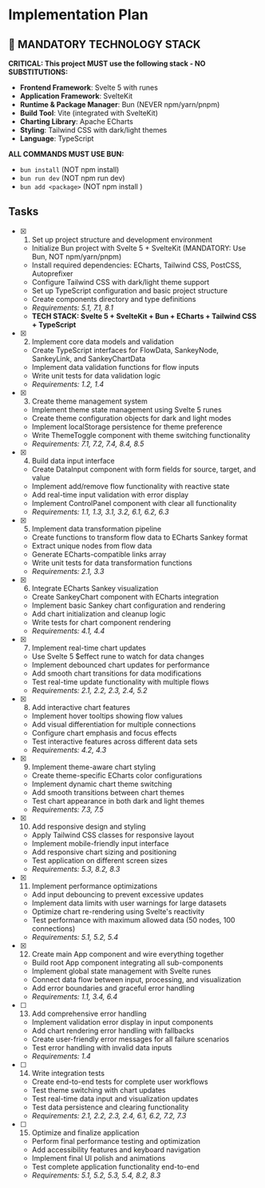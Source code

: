# Implementation Plan

## 🚨 MANDATORY TECHNOLOGY STACK

**CRITICAL: This project MUST use the following stack - NO SUBSTITUTIONS:**

-   **Frontend Framework**: Svelte 5 with runes
-   **Application Framework**: SvelteKit
-   **Runtime & Package Manager**: Bun (NEVER npm/yarn/pnpm)
-   **Build Tool**: Vite (integrated with SvelteKit)
-   **Charting Library**: Apache ECharts
-   **Styling**: Tailwind CSS with dark/light themes
-   **Language**: TypeScript

**ALL COMMANDS MUST USE BUN:**

-   `bun install` (NOT npm install)
-   `bun run dev` (NOT npm run dev)
-   `bun add <package>` (NOT npm install <package>)

## Tasks

-   [x] 1. Set up project structure and development environment

    -   Initialize Bun project with Svelte 5 + SvelteKit (MANDATORY: Use Bun, NOT npm/yarn/pnpm)
    -   Install required dependencies: ECharts, Tailwind CSS, PostCSS, Autoprefixer
    -   Configure Tailwind CSS with dark/light theme support
    -   Set up TypeScript configuration and basic project structure
    -   Create components directory and type definitions
    -   _Requirements: 5.1, 7.1, 8.1_
    -   **TECH STACK: Svelte 5 + SvelteKit + Bun + ECharts + Tailwind CSS + TypeScript**

-   [x] 2. Implement core data models and validation

    -   Create TypeScript interfaces for FlowData, SankeyNode, SankeyLink, and SankeyChartData
    -   Implement data validation functions for flow inputs
    -   Write unit tests for data validation logic
    -   _Requirements: 1.2, 1.4_

-   [x] 3. Create theme management system

    -   Implement theme state management using Svelte 5 runes
    -   Create theme configuration objects for dark and light modes
    -   Implement localStorage persistence for theme preference
    -   Write ThemeToggle component with theme switching functionality
    -   _Requirements: 7.1, 7.2, 7.4, 8.4, 8.5_

-   [x] 4. Build data input interface

    -   Create DataInput component with form fields for source, target, and value
    -   Implement add/remove flow functionality with reactive state
    -   Add real-time input validation with error display
    -   Implement ControlPanel component with clear all functionality
    -   _Requirements: 1.1, 1.3, 3.1, 3.2, 6.1, 6.2, 6.3_

-   [x] 5. Implement data transformation pipeline

    -   Create functions to transform flow data to ECharts Sankey format
    -   Extract unique nodes from flow data
    -   Generate ECharts-compatible links array
    -   Write unit tests for data transformation functions
    -   _Requirements: 2.1, 3.3_

-   [x] 6. Integrate ECharts Sankey visualization

    -   Create SankeyChart component with ECharts integration
    -   Implement basic Sankey chart configuration and rendering
    -   Add chart initialization and cleanup logic
    -   Write tests for chart component rendering
    -   _Requirements: 4.1, 4.4_

-   [x] 7. Implement real-time chart updates

    -   Use Svelte 5 $effect rune to watch for data changes
    -   Implement debounced chart updates for performance
    -   Add smooth chart transitions for data modifications
    -   Test real-time update functionality with multiple flows
    -   _Requirements: 2.1, 2.2, 2.3, 2.4, 5.2_

-   [x] 8. Add interactive chart features

    -   Implement hover tooltips showing flow values
    -   Add visual differentiation for multiple connections
    -   Configure chart emphasis and focus effects
    -   Test interactive features across different data sets
    -   _Requirements: 4.2, 4.3_

-   [x] 9. Implement theme-aware chart styling

    -   Create theme-specific ECharts color configurations
    -   Implement dynamic chart theme switching
    -   Add smooth transitions between chart themes
    -   Test chart appearance in both dark and light themes
    -   _Requirements: 7.3, 7.5_

-   [x] 10. Add responsive design and styling

    -   Apply Tailwind CSS classes for responsive layout
    -   Implement mobile-friendly input interface
    -   Add responsive chart sizing and positioning
    -   Test application on different screen sizes
    -   _Requirements: 5.3, 8.2, 8.3_

-   [x] 11. Implement performance optimizations

    -   Add input debouncing to prevent excessive updates
    -   Implement data limits with user warnings for large datasets
    -   Optimize chart re-rendering using Svelte's reactivity
    -   Test performance with maximum allowed data (50 nodes, 100 connections)
    -   _Requirements: 5.1, 5.2, 5.4_

-   [x] 12. Create main App component and wire everything together

    -   Build root App component integrating all sub-components
    -   Implement global state management with Svelte runes
    -   Connect data flow between input, processing, and visualization
    -   Add error boundaries and graceful error handling
    -   _Requirements: 1.1, 3.4, 6.4_

-   [ ] 13. Add comprehensive error handling

    -   Implement validation error display in input components
    -   Add chart rendering error handling with fallbacks
    -   Create user-friendly error messages for all failure scenarios
    -   Test error handling with invalid data inputs
    -   _Requirements: 1.4_

-   [ ] 14. Write integration tests

    -   Create end-to-end tests for complete user workflows
    -   Test theme switching with chart updates
    -   Test real-time data input and visualization updates
    -   Test data persistence and clearing functionality
    -   _Requirements: 2.1, 2.2, 2.3, 2.4, 6.1, 6.2, 7.2, 7.3_

-   [ ] 15. Optimize and finalize application
    -   Perform final performance testing and optimization
    -   Add accessibility features and keyboard navigation
    -   Implement final UI polish and animations
    -   Test complete application functionality end-to-end
    -   _Requirements: 5.1, 5.2, 5.3, 5.4, 8.2, 8.3_
